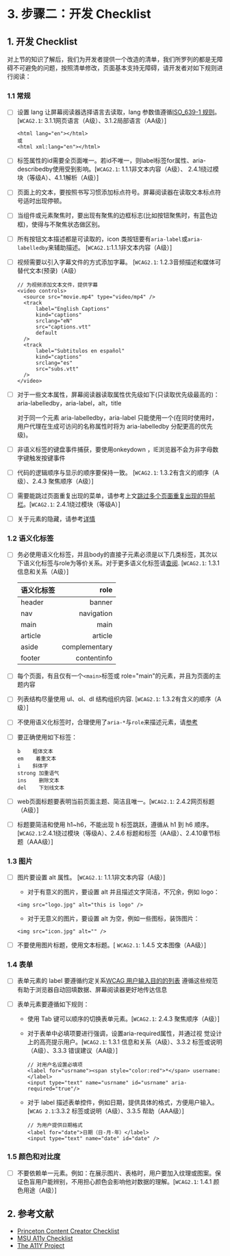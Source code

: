 # 3. 步骤二：开发 Checklist

## 1. 开发 Checklist

对上节的知识了解后，我们为开发者提供一个改造的清单，我们所罗列的都是无障碍不可避免的问题，按照清单修改，页面基本支持无障碍，请开发者对如下规则进行阅读：

### 1.1 常规

* [ ] 设置 lang 让屏幕阅读器选择语言去读取，lang 参数值遵循[ISO\_639-1 规则](https://zh.wikipedia.org/wiki/ISO_639-1)。[`WCAG2.1`: 3.1.1网页语言（A级）、3.1.2局部语言（AA级）]

  ```markup
  <html lang="en"></html>
  或
  <html xml:lang="en"></html>
  ```

* [ ] 标签属性的id需要全页面唯一。若id不唯一，则label标签for属性、aria-describedby使用受到影响。[`WCAG2.1`: 1.1.1非文本内容（A级）、 2.4.1绕过模块（等级A）、4.1.1解析（A级）]
* [ ] 页面上的文本，要按照书写习惯添加标点符号。屏幕阅读器在读取文本标点符号适时出现停顿。 
* [ ] 当组件或元素聚焦时，要出现有聚焦的边框标志\(比如按钮聚焦时，有蓝色边框\)，使得与不聚焦状态做区别。
* [ ] 所有按钮文本描述都是可读取的，icon 类按钮要有`aria-label`或`aria-labelledby`来辅助描述。 [`WCAG2.1`:1.1.1非文本内容（A级）]
* [ ] 视频需要以引入字幕文件的方式添加字幕。 [`WCAG2.1`: 1.2.3音频描述和媒体可替代文本(预录)（A级）

  ```markup 
  // 为视频添加文本文件，提供字幕
  <video controls>
    <source src="movie.mp4" type="video/mp4" />
    <track
        label="English Captions"
        kind="captions"
        srclang="eN"
        src="captions.vtt"
        default
    />
    <track
        label="Subtitulos en español"
        kind="captions"
        srclang="es"
        src="subs.vtt"
    />
  </video>
  ```

* [ ] 对于一些文本属性，屏幕阅读器读取属性优先级如下\(只读取优先级最高的\)：aria-labelledby，aria-label，alt，title

  对于同一个元素 aria-labelledby，aria-label 只能使用一个\(在同时使用时，用户代理在生成可访问的名称属性时将为 aria-labelledby 分配更高的优先级\)。

* [ ] 非语义标签的键盘事件捕获，要使用onkeydown ，IE浏览器不会为非字母数字键触发按键事件
* [ ] 代码的逻辑顺序与显示的顺序要保持一致。 [`WCAG2.1`: 1.3.2有含义的顺序（A级）、2.4.3 聚焦顺序（A级）]
* [ ] 需要能跳过页面重复出现的菜单，请参考上文[跳过多个页面重复出现的导航栏](content-creation-link/page1.md)。[`WCAG2.1`: 2.4.1绕过模块（等级A）]
* [ ] 关于元素的隐藏，请参考[详情](content-creation-link/page2.md)

### 1.2 语义化标签

* [ ] 务必使用语义化标签，并且body的直接子元素必须是以下几类标签，其次以下语义化标签与role为等价关系。对于更多语义化标签请[查阅](https://developer.mozilla.org/en-US/docs/Web/HTML/Element). [`WCAG2.1`: 1.3.1信息和关系（A级）]

    | 语义化标签 | role |
    | :--- | ---: |
    | header | banner |
    | nav | navigation |
    | main | main |
    | article | article |
    | aside | complementary |
    | footer | contentinfo |

* [ ] 每个页面，有且仅有一个`<main>`标签或 role="main"的元素，并且为页面的主题内容
* [ ] 列表结构尽量使用 ul、ol、dl 结构组织内容. [`WCAG2.1`: 1.3.2有含义的顺序（A级）]
* [ ] 不使用语义化标签时，合理使用了`aria-*`与`role`来描述元素，请[参考](../part1/WAI-ARIA.md)
* [ ] 要正确使用如下标签：

  ```text
  b    粗体文本
  em    着重文本
  i    斜体字
  strong 加重语气
  ins    删除文本
  del    下划线文本
  ```

* [ ] web页面标题要表明当前页面主题、简洁且唯一。[`WCAG2.1`: 2.4.2网页标题（A级）]

* [ ] 标题要简洁和使用 h1~h6，不能出现 h 标签跳跃，遵循从 h1 到 h6 顺序。[`WCAG2.1`:2.4.1绕过模块（等级A）、2.4.6 标题和标签（AA级）、2.4.10章节标题（AAA级）]



### 1.3 图片

* [ ] 图片要设置 alt 属性。 [`WCAG2.1`: 1.1.1非文本内容（A级）]

  * 对于有意义的图片，要设置 alt 并且描述文字简洁，不冗余，例如 logo：

  ```markup
  <img src="logo.jpg" alt="this is logo" />
  ```

  * 对于无意义的图片，要设置 alt 为空，例如一些图标，装饰图片：

  ```markup
  <img src="icon.jpg" alt="" />
  ```

* [ ] 不要使用图片标题，使用文本标题。[ `WCAG2.1`: 1.4.5 文本图像（AA级）]

### 1.4 表单

* [ ] 表单元素的 label 要遵循约定关系[WCAG 用户输入目的的列表](https://w3c.github.io/WCAG21-zh/index.html#input-purposes) 遵循这些规范有助于浏览器自动回填数据、屏幕阅读器更好地传达信息
* [ ] 表单元素要遵循如下规则：

  * 使用 Tab 键可以顺序的切换表单元素。[`WCAG2.1`: 2.4.3 聚焦顺序（A级）]

  * 对于表单中必填项要进行强调，设置aria-required属性，并通过视 觉设计上的高亮提示用户。[`WCAG2.1`: 1.3.1 信息和关系（A级）、3.3.2 标签或说明（A级）、3.3.3 错误建议（AA级）]
    
    ```
    // 对用户名设置必填项
    <label for="usrname"><span style="color:red">*</span> username: </label>
    <input type="text" name="usrname" id="usrname" aria-required="true"/>
    ```

  * 对于 label 描述表单控件，例如日期，提供具体的格式，方便用户输入。[`WCAG 2.1`:3.3.2 标签或说明（A级）、3.3.5 帮助（AAA级）]

    ```markup
    // 为用户提供日期格式
    <label for="date">日期（日-月-年）</label>
    <input type="text" name="date" id="date" />
    ```

### 1.5 颜色和对比度

* [ ] 不要依赖单一元素。例如：在展示图片、表格时，用户要加入纹理或图案。保证色盲用户能辨别，不用担心颜色会影响他对数据的理解。[`WCAG2.1`: 1.4.1 颜色用途（A级）]

## 2. 参考文献

* [Princeton Content Creator Checklist](https://ux.princeton.edu/accessibility/accessibility-checklist)
* [MSU A11y Checklist](https://webaccess.msu.edu/Help_and_Resources/checklist.html)
* [The A11Y Project](https://a11yproject.com/)

